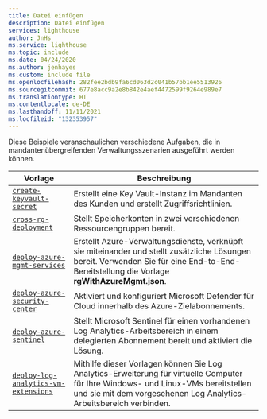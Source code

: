 ```yaml
---
title: Datei einfügen
description: Datei einfügen
services: lighthouse
author: JnHs
ms.service: lighthouse
ms.topic: include
ms.date: 04/24/2020
ms.author: jenhayes
ms.custom: include file
ms.openlocfilehash: 282fee2bdb9fa6cd063d2c041b57bb1ee5513926
ms.sourcegitcommit: 677e8acc9a2e8b842e4aef4472599f9264e989e7
ms.translationtype: HT
ms.contentlocale: de-DE
ms.lasthandoff: 11/11/2021
ms.locfileid: "132353957"
---
```

Diese Beispiele veranschaulichen verschiedene Aufgaben, die in mandantenübergreifenden Verwaltungsszenarien ausgeführt werden können.

| **Vorlage** | **Beschreibung** |
|---------|---------|
| [`create-keyvault-secret`](https://github.com/Azure/Azure-Lighthouse-samples/tree/master/templates/create-keyvault-secret) | Erstellt eine Key Vault-Instanz im Mandanten des Kunden und erstellt Zugriffsrichtlinien.
| [`cross-rg-deployment`](https://github.com/Azure/Azure-Lighthouse-samples/tree/master/templates/cross-rg-deployment) | Stellt Speicherkonten in zwei verschiedenen Ressourcengruppen bereit.|
| [`deploy-azure-mgmt-services`](https://github.com/Azure/Azure-Lighthouse-samples/tree/master/templates/deploy-azure-mgmt-services) | Erstellt Azure-Verwaltungsdienste, verknüpft sie miteinander und stellt zusätzliche Lösungen bereit. Verwenden Sie für eine End-to-End-Bereitstellung die Vorlage **rgWithAzureMgmt.json**. |
| [`deploy-azure-security-center`](https://github.com/Azure/Azure-Lighthouse-samples/tree/master/templates/deploy-azure-security-center) | Aktiviert und konfiguriert Microsoft Defender für Cloud innerhalb des Azure-Zielabonnements. |
| [`deploy-azure-sentinel`](https://github.com/Azure/Azure-Lighthouse-samples/tree/master/templates/deploy-azure-sentinel) | Stellt Microsoft Sentinel für einen vorhandenen Log Analytics-Arbeitsbereich in einem delegierten Abonnement bereit und aktiviert die Lösung. |
| [`deploy-log-analytics-vm-extensions`](https://github.com/Azure/Azure-Lighthouse-samples/tree/master/templates/deploy-log-analytics-vm-extensions) | Mithilfe dieser Vorlagen können Sie Log Analytics-Erweiterung für virtuelle Computer für Ihre Windows- und Linux-VMs bereitstellen und sie mit dem vorgesehenen Log Analytics-Arbeitsbereich verbinden. |
